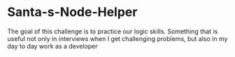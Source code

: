 # Santa-s-Node-Helper
The goal of this challenge is to practice our logic skills. Something that is useful not only in interviews when I get challenging problems, but also in my day to day work as a developer
